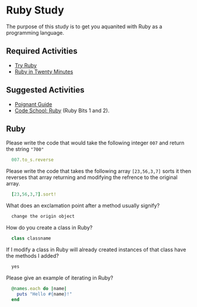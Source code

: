 # Ruby Study

The purpose of this study is to get you aquanited with Ruby as a programming
language.

## Required Activities

-   [Try Ruby](http://tryruby.org/)
-   [Ruby in Twenty Minutes](https://www.ruby-lang.org/en/documentation/quickstart/)

## Suggested Activities

-   [Poignant Guide](http://poignant.guide/)
-   [Code School: Ruby](https://www.codeschool.com/learn/ruby) (Ruby Bits 1 and 2).

## Ruby

Please write the code that would take the following integer `007` and return the
string `"700"`

```ruby
  007.to_s.reverse
```

Please write the code that takes the following array `[23,56,3,7]` sorts it
then reverses that array returning and modifying the refrence to the original
array.

```ruby
  [23,56,3,7].sort!
```

What does an exclamation point after a method usually signify?

```ruby
  change the origin object
```

How do you create a class in Ruby?

```ruby
  class classname
```

If I modify a class in Ruby will already created instances of that class have
the methods I added?

```ruby
  yes
```

Please give an example of iterating in Ruby?

```ruby
  @names.each do |name|
    puts "Hello #{name}!"
  end
```
